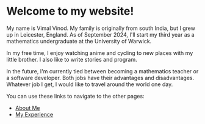 # Welcome to my website!

My name is Vimal Vinod. My family is originally from south India, but I grew up in Leicester, England. As of September 2024, I'll start my third year as a mathematics undergraduate at the University of Warwick.

In my free time, I enjoy watching anime and cycling to new places with my little brother. I also like to write stories and program.

In the future, I'm currently tied between becoming a mathematics teacher or a software developer. Both jobs have their advantages and disadvantages. Whatever job I get, I would like to travel around the world one day.

You can use these links to navigate to the other pages:

- [About Me](./about.md)
- [My Experience](./experience.md)
